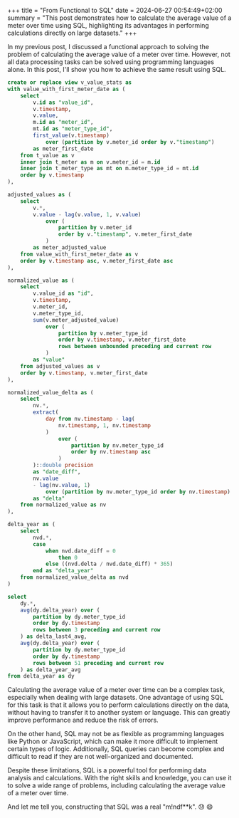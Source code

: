 +++
title = "From Functional to SQL"
date = 2024-06-27 00:54:49+02:00
summary = "This post demonstrates how to calculate the average value of a meter over time using SQL, highlighting its advantages in performing calculations directly on large datasets."
+++

In my previous post, I discussed a functional approach to solving the problem of calculating the average value of a meter over time. However, not all data processing tasks can be solved using programming languages alone. In this post, I'll show you how to achieve the same result using SQL.

```sql
create or replace view v_value_stats as
with value_with_first_meter_date as (
    select
        v.id as "value_id",
        v.timestamp,
        v.value,
        m.id as "meter_id",
        mt.id as "meter_type_id",
        first_value(v.timestamp)
            over (partition by v.meter_id order by v."timestamp")
        as meter_first_date
    from t_value as v
    inner join t_meter as m on v.meter_id = m.id
    inner join t_meter_type as mt on m.meter_type_id = mt.id
    order by v.timestamp
),

adjusted_values as (
    select
        v.*,
        v.value - lag(v.value, 1, v.value)
            over (
                partition by v.meter_id
                order by v."timestamp", v.meter_first_date
            )
        as meter_adjusted_value
    from value_with_first_meter_date as v
    order by v.timestamp asc, v.meter_first_date asc
),

normalized_value as (
    select
        v.value_id as "id",
        v.timestamp,
        v.meter_id,
        v.meter_type_id,
        sum(v.meter_adjusted_value)
            over (
                partition by v.meter_type_id
                order by v.timestamp, v.meter_first_date
                rows between unbounded preceding and current row
            )
        as "value"
    from adjusted_values as v
    order by v.timestamp, v.meter_first_date
),

normalized_value_delta as (
    select
        nv.*,
        extract(
            day from nv.timestamp - lag(
                nv.timestamp, 1, nv.timestamp
            )
                over (
                    partition by nv.meter_type_id
                    order by nv.timestamp asc
                )
        )::double precision
        as "date_diff",
        nv.value
        - lag(nv.value, 1)
            over (partition by nv.meter_type_id order by nv.timestamp)
        as "delta"
    from normalized_value as nv
),

delta_year as (
    select
        nvd.*,
        case
            when nvd.date_diff = 0
                then 0
            else ((nvd.delta / nvd.date_diff) * 365)
        end as "delta_year"
    from normalized_value_delta as nvd
)

select
    dy.*,
    avg(dy.delta_year) over (
        partition by dy.meter_type_id
        order by dy.timestamp
        rows between 3 preceding and current row
    ) as delta_last4_avg,
    avg(dy.delta_year) over (
        partition by dy.meter_type_id
        order by dy.timestamp
        rows between 51 preceding and current row
    ) as delta_year_avg
from delta_year as dy
```

Calculating the average value of a meter over time can be a complex task, especially when dealing with large datasets. One advantage of using SQL for this task is that it allows you to perform calculations directly on the data, without having to transfer it to another system or language. This can greatly improve performance and reduce the risk of errors.

On the other hand, SQL may not be as flexible as programming languages like Python or JavaScript, which can make it more difficult to implement certain types of logic. Additionally, SQL queries can become complex and difficult to read if they are not well-organized and documented.

Despite these limitations, SQL is a powerful tool for performing data analysis and calculations. With the right skills and knowledge, you can use it to solve a wide range of problems, including calculating the average value of a meter over time.

And let me tell you, constructing that SQL was a real "m!ndf**k". :sweat: :smile:
